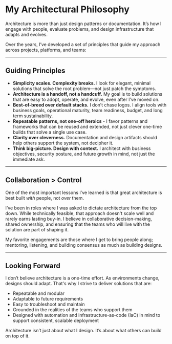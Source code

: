 # My Architectural Philosophy

Architecture is more than just design patterns or documentation. It’s how I engage with people, evaluate problems, and design infrastructure that adapts and evolves.

Over the years, I’ve developed a set of principles that guide my approach across projects, platforms, and teams:

---

## Guiding Principles

- **Simplicity scales. Complexity breaks.** I look for elegant, minimal solutions that solve the root problem—not just patch the symptoms.
- **Architecture is a handoff, not a handcuff.** My goal is to build solutions that are easy to adopt, operate, and evolve, even after I’ve moved on.
- **Best-of-breed over default stacks.** I don’t chase logos. I align tools with business goals, operational maturity, team readiness, budget, and long term sustainability.
- **Repeatable patterns, not one-off heroics** - I favor patterns and frameworks that can be reused and extended, not just clever one-time builds that solve a single use case.
- **Clarity over cleverness.** Documentation and design artifacts should help others support the system, not decipher it.
- **Think big-picture. Design with context.** I architect with business objectives, security posture, and future growth in mind, not just the immediate ask.

---

## Collaboration > Control

One of the most important lessons I’ve learned is that great architecture is best built *with* people, not *over* them.

I’ve been in roles where I was asked to dictate architecture from the top down. While technically feasible, that approach doesn't scale well and rarely earns lasting buy-in. I believe in collaborative decision-making, shared ownership, and ensuring that the teams who will live with the solution are part of shaping it.

My favorite engagements are those where I get to bring people along; mentoring, listening, and building consensus as much as building designs.

---

## Looking Forward

I don’t believe architecture is a one-time effort. As environments change, designs should adapt. That's why I strive to deliver solutions that are:

- Repeatable and modular
- Adaptable to future requirements
- Easy to troubleshoot and maintain
- Grounded in the realities of the teams who support them
- Designed with automation and infrastructure-as-code (IaC) in mind to support consistent, scalable deployment

Architecture isn’t just about what I design.  It’s about what others can build on top of it.
